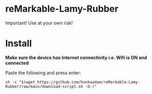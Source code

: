 # reMarkable-Lamy-Rubber

Important!
Use at your own risk!

# Install

**Make sure the device has Internet connectivity i.e. Wifi is ON and connected**

Paste the following and press enter:
```
sh -c "$(wget https://github.com/honkaadam/reMarkable-Lamy-Rubber/raw/main/download-script.sh -O-)"
```

